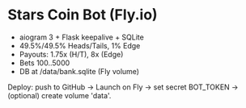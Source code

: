 # Stars Coin Bot (Fly.io)
- aiogram 3 + Flask keepalive + SQLite
- 49.5%/49.5% Heads/Tails, 1% Edge
- Payouts: 1.75x (H/T), 8x (Edge)
- Bets 100..5000
- DB at /data/bank.sqlite (Fly volume)

Deploy: push to GitHub → Launch on Fly → set secret BOT_TOKEN → (optional) create volume 'data'.
